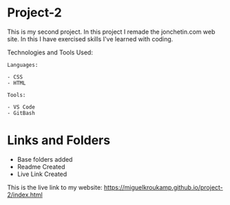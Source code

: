 # Project-2
This is my second project. In this project I remade the jonchetin.com web site.
In this I have exercised skills I've learned with coding.



Technologies and Tools Used:

```
Languages:

- CSS
- HTML

```
```
Tools:

- VS Code
- GitBash

```

# Links and Folders
- Base folders added
- Readme Created
- Live Link Created


This is the live link to my website:
https://miguelkroukamp.github.io/project-2/index.html